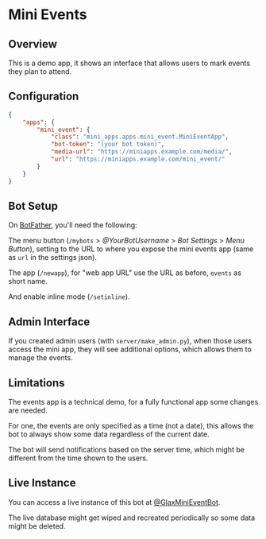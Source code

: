 Mini Events
===========

## Overview

This is a demo app, it shows an interface that allows users to mark events they plan to attend.

## Configuration

```json
{
    "apps": {
        "mini_event": {
            "class": "mini_apps.apps.mini_event.MiniEventApp",
            "bot-token": "(your bot token)",
            "media-url": "https://miniapps.example.com/media/",
            "url": "https://miniapps.example.com/mini_event/"
        }
    }
}
```

## Bot Setup

On [BotFather](https://t.me/BotFather), you'll need the following:

The menu button (`/mybots` > _@YourBotUsername_ > _Bot Settings_ > _Menu Button_), setting to the URL
to where you expose the mini events app (same as `url` in the settings json).

The app (`/newapp`), for "web app URL" use the URL as before, `events` as short name.

And enable inline mode (`/setinline`).

## Admin Interface

If you created admin users (with `server/make_admin.py`), when those users
access the mini app, they will see additional options, which allows them to manage
the events.


## Limitations

The events app is a technical demo, for a fully functional app some changes are needed.

For one, the events are only specified as a time (not a date), this allows the bot
to always show some data regardless of the current date.

The bot will send notifications based on the server time, which might be different from the time shown to the users.


## Live Instance

You can access a live instance of this bot at [@GlaxMiniEventBot](https://t.me/GlaxMiniEventBot).

The live database might get wiped and recreated periodically so some data might be deleted.

